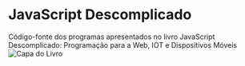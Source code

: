 # JavaScript Descomplicado
Código-fonte dos programas apresentados no livro JavaScript Descomplicado: Programação para a Web, IOT e Dispositivos Móveis
![Capa do Livro](https://profclaudioblog.files.wordpress.com/2020/08/javascript.jpg?w=223)
